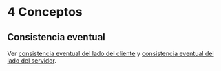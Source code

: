 # 4 Conceptos

## Consistencia eventual

Ver [consistencia eventual del lado del
cliente](./4_BASE.md#consistencia-eventual-del-lado-del-cliente) y [consistencia
eventual del lado del
servidor](./4_BASE.md#consistencia-eventual-del-lado-del-servidor).
